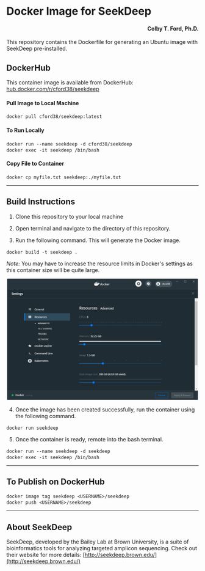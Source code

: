# Docker Image for SeekDeep
<h4 align = "right">Colby T. Ford, Ph.D.</h4>
This repository contains the Dockerfile for generating an Ubuntu image with SeekDeep pre-installed.

## DockerHub
This container image is available from DockerHub: [hub.docker.com/r/cford38/seekdeep](https://hub.docker.com/r/cford38/seekdeep)

#### Pull Image to Local Machine
```
docker pull cford38/seekdeep:latest
```
#### To Run Locally
```
docker run --name seekdeep -d cford38/seekdeep
docker exec -it seekdeep /bin/bash
```

#### Copy File to Container
```
docker cp myfile.txt seekdeep:./myfile.txt
```
-------------------------------

## Build Instructions
1. Clone this repository to your local machine

2. Open terminal and navigate to the directory of this repository.

3. Run the following command. This will generate the Docker image.
```
docker build -t seekdeep .
```
_Note:_ You may have to increase the resource limits in Docker's settings as this container size will be quite large.
<p align="center"><img src="DockerSettings.PNG" width="500px"></p>


4. Once the image has been created successfully, run the container using the following command.
```
docker run seekdeep
```

5. Once the container is ready, remote into the bash terminal.
```
docker run --name seekdeep -d seekdeep
docker exec -it seekdeep /bin/bash
```

----------------------

## To Publish on DockerHub

```
docker image tag seekdeep <USERNAME>/seekdeep
docker push <USERNAME>/seekdeep
```

----------------------
## About SeekDeep

SeekDeep, developed by the Bailey Lab at Brown University, is a suite of bioinformatics tools for analyzing targeted amplicon sequencing. Check out their website for more details: [http://seekdeep.brown.edu/](http://seekdeep.brown.edu/)
